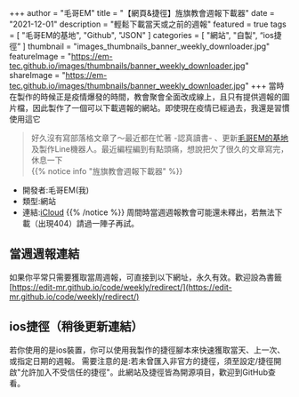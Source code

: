 +++
author = "毛哥EM"
title = "【網頁&捷徑】旌旗教會週報下載器"
date = "2021-12-01"
description = "輕鬆下載當天或之前的週報"
featured = true
tags = [
    "毛哥EM的基地",
    "Github",
    "JSON"
]
categories = [
    "網站",
    "自製",
“ios捷徑”
]
thumbnail = "images_thumbnails_banner_weekly_downloader.jpg"
featureImage = "https://em-tec.github.io/images/thumbnails/banner_weekly_downloader.jpg"
shareImage = "https://em-tec.github.io/images/thumbnails/banner_weekly_downloader.jpg"
+++
當時在製作的時候正是疫情爆發的時間，教會聚會全面改成線上，且只有提供週報的圖片檔，因此製作了一個可以下載週報的網站。即使現在疫情已經過去，我還是習慣使用這它
<!--more-->
> 好久沒有寫部落格文章了～最近都在忙著 -認真讀書- 、更新[毛哥EM的基地](https://Edit-Mr.github.io)及製作Line機器人。最近編程編到有點頭痛，想說把欠了很久的文章寫完，休息一下  
{{% notice info "旌旗教會週報下載器" %}}

* 開發者:毛哥EM(我)
* 類型:網站
* 連結:[iCloud](https://Edit-Mr.github.io/code/weekly)
{{% /notice %}}
周間時當週週報教會可能還未釋出，若無法下載（出現404）請過一陣子再試。
## 當週週報連結
如果你平常只需要獲取當周週報，可直接到以下網址，永久有效。歡迎設為書籤
 [https://edit-mr.github.io/code/weekly/redirect/](https://edit-mr.github.io/code/weekly/redirect/) 
## ios捷徑（稍後更新連結）
若你使用的是ios裝置，你可以使用我製作的捷徑腳本來快速獲取當天、上一次、或指定日期的週報。
需要注意的是:若未曾匯入非官方的捷徑，須至設定/捷徑開啟"允許加入不受信任的捷徑"。此網站及捷徑皆為開源項目，歡迎到GitHub查看。
